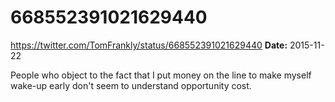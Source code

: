# 668552391021629440
https://twitter.com/TomFrankly/status/668552391021629440
**Date:** 2015-11-22

People who object to the fact that I put money on the line to make myself wake-up early don't seem to understand opportunity cost.
